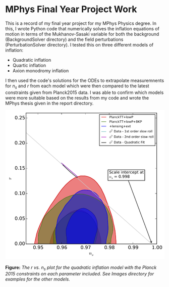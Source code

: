 # MPhys Final Year Project Work
This is a record of my final year project for my MPhys Physics degree. In this, I wrote Python code that numerically solves the inflation equations of motion in terms of the Mukhanov-Sasaki variable for both the background (BackgroundSolver directory) and the field perturbations (PerturbationSolver directory). I tested this on three different models of inflation:

  * Quadratic inflation
  * Quartic inflation
  * Axion monodromy inflation

I then used the code's solutions for the ODEs to extrapolate measuremnents for *n<sub>s</sub>* and *r* from each model which were then compared to the latest constraints given from Planck2015 data. I was able to confirm which models were more suitable based on the results from my code and wrote the MPhys thesis given in the report directory.

![ns_r quadratic](Images/Square_ns_r.png)

**Figure:** *The r vs. n<sub>s</sub> plot for the quadratic inflation model with the Planck 2015 constraints on each parameter included. See Images directory for examples for the other models.*
